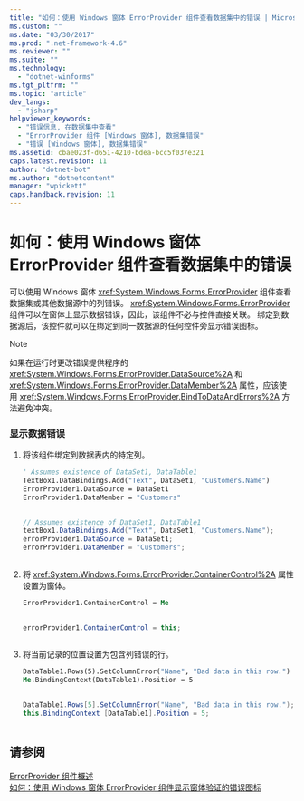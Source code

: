 ```yaml
---
title: "如何：使用 Windows 窗体 ErrorProvider 组件查看数据集中的错误 | Microsoft Docs"
ms.custom: ""
ms.date: "03/30/2017"
ms.prod: ".net-framework-4.6"
ms.reviewer: ""
ms.suite: ""
ms.technology: 
  - "dotnet-winforms"
ms.tgt_pltfrm: ""
ms.topic: "article"
dev_langs: 
  - "jsharp"
helpviewer_keywords: 
  - "错误信息, 在数据集中查看"
  - "ErrorProvider 组件 [Windows 窗体], 数据集错误"
  - "错误 [Windows 窗体], 数据集错误"
ms.assetid: cbae023f-d651-4210-bdea-bcc5f037e321
caps.latest.revision: 11
author: "dotnet-bot"
ms.author: "dotnetcontent"
manager: "wpickett"
caps.handback.revision: 11
---
```

# 如何：使用 Windows 窗体 ErrorProvider 组件查看数据集中的错误
可以使用 Windows 窗体 <xref:System.Windows.Forms.ErrorProvider> 组件查看数据集或其他数据源中的列错误。  <xref:System.Windows.Forms.ErrorProvider> 组件可以在窗体上显示数据错误，因此，该组件不必与控件直接关联。  绑定到数据源后，该控件就可以在绑定到同一数据源的任何控件旁显示错误图标。  
  
> [!NOTE]
>  如果在运行时更改错误提供程序的 <xref:System.Windows.Forms.ErrorProvider.DataSource%2A> 和 <xref:System.Windows.Forms.ErrorProvider.DataMember%2A> 属性，应该使用 <xref:System.Windows.Forms.ErrorProvider.BindToDataAndErrors%2A> 方法避免冲突。  
  
### 显示数据错误  
  
1.  将该组件绑定到数据表内的特定列。  
  
    ```vb  
    ' Assumes existence of DataSet1, DataTable1  
    TextBox1.DataBindings.Add("Text", DataSet1, "Customers.Name")  
    ErrorProvider1.DataSource = DataSet1  
    ErrorProvider1.DataMember = "Customers"  
  
    ```  
  
    ```csharp  
    // Assumes existence of DataSet1, DataTable1  
    textBox1.DataBindings.Add("Text", DataSet1, "Customers.Name");  
    errorProvider1.DataSource = DataSet1;  
    errorProvider1.DataMember = "Customers";  
  
    ```  
  
2.  将 <xref:System.Windows.Forms.ErrorProvider.ContainerControl%2A> 属性设置为窗体。  
  
    ```vb  
    ErrorProvider1.ContainerControl = Me  
  
    ```  
  
    ```csharp  
    errorProvider1.ContainerControl = this;  
  
    ```  
  
3.  将当前记录的位置设置为包含列错误的行。  
  
    ```vb  
    DataTable1.Rows(5).SetColumnError("Name", "Bad data in this row.")  
    Me.BindingContext(DataTable1).Position = 5  
  
    ```  
  
    ```csharp  
    DataTable1.Rows[5].SetColumnError("Name", "Bad data in this row.");  
    this.BindingContext [DataTable1].Position = 5;  
  
    ```  
  
## 请参阅  
 [ErrorProvider 组件概述](../../../../docs/framework/winforms/controls/errorprovider-component-overview-windows-forms.md)   
 [如何：使用 Windows 窗体 ErrorProvider 组件显示窗体验证的错误图标](../../../../docs/framework/winforms/controls/display-error-icons-for-form-validation-with-wf-errorprovider.md)
